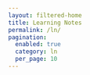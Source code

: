 ```yaml
---
layout: filtered-home
title: Learning Notes
permalink: /ln/
pagination:
  enabled: true
  category: ln
  per_page: 10
---
```

